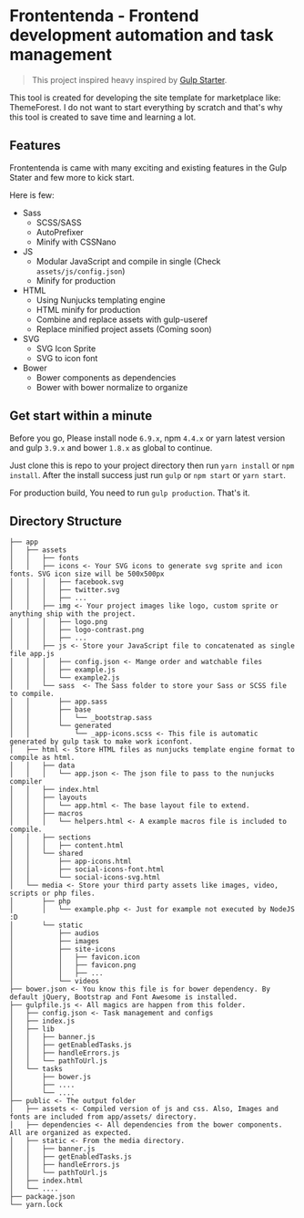 # Frontentenda - Frontend development automation and task management

> This project inspired heavy inspired by [Gulp Starter](https://github.com/vigetlabs/gulp-starter).

This tool is created for developing the site template for marketplace like: ThemeForest. I do not want to start everything by scratch and that's why this tool is created to save time and learning a lot.

## Features
Frontentenda is came with many exciting and existing features in the Gulp Stater and few more to kick start.

Here is few:

- Sass
	- SCSS/SASS
	- AutoPrefixer
	- Minify with CSSNano
- JS
	- Modular JavaScript and compile in single (Check `assets/js/config.json`)
	- Minify for production
- HTML
	- Using Nunjucks templating engine
	- HTML minify for production
	- Combine and replace assets with gulp-useref
	- Replace minified project assets (Coming soon)
- SVG
	- SVG Icon Sprite
	- SVG to icon font
- Bower
	- Bower components as dependencies
	- Bower with bower normalize to organize

## Get start within a minute

Before you go, Please install node `6.9.x`, npm `4.4.x` or yarn latest version and gulp `3.9.x` and bower `1.8.x` as global to continue.

Just clone this is repo to your project directory then run `yarn install` or `npm install`. After the install success just run `gulp` or `npm start` or  `yarn start`.

For production build, You need to run `gulp production`. That's it.

## Directory Structure
```
├── app
│   ├── assets
│   │   ├── fonts
│   │   ├── icons <- Your SVG icons to generate svg sprite and icon fonts. SVG icon size will be 500x500px
│   │   │   ├── facebook.svg
│   │   │   ├── twitter.svg
│   │   │   ├── ...
│   │   ├── img <- Your project images like logo, custom sprite or anything ship with the project.
│   │   │   ├── logo.png
│   │   │   ├── logo-contrast.png
│   │   │   ├── ...
│   │   ├── js <- Store your JavaScript file to concatenated as single file app.js
│   │   │   ├── config.json <- Mange order and watchable files
│   │   │   ├── example.js
│   │   │   └── example2.js
│   │   └── sass  <- The Sass folder to store your Sass or SCSS file to compile.
│   │       ├── app.sass 
│   │       ├── base
│   │       │   └── _bootstrap.sass
│   │       └── generated
│   │           └── _app-icons.scss <- This file is automatic generated by gulp task to make work iconfont.
│   ├── html <- Store HTML files as nunjucks template engine format to compile as html.
│   │   ├── data
│   │   │   └── app.json <- The json file to pass to the nunjucks compiler
│   │   ├── index.html
│   │   ├── layouts
│   │   │   └── app.html <- The base layout file to extend.
│   │   ├── macros
│   │   │   └── helpers.html <- A example macros file is included to compile.
│   │   ├── sections
│   │   │   ├── content.html
│   │   └── shared
│   │       ├── app-icons.html
│   │       ├── social-icons-font.html
│   │       └── social-icons-svg.html
│   └── media <- Store your third party assets like images, video, scripts or php files.
│       ├── php
│       │   └── example.php <- Just for example not executed by NodeJS :D
│       └── static
│           ├── audios
│           ├── images
│           ├── site-icons
│           │   ├── favicon.icon
│           │   ├── favicon.png
│           │   ├── ...
│           └── videos
├── bower.json <- You know this file is for bower dependency. By default jQuery, Bootstrap and Font Awesome is installed.
├── gulpfile.js <- All magics are happen from this folder.
│   ├── config.json <- Task management and configs
│   ├── index.js
│   ├── lib
│   │   ├── banner.js
│   │   ├── getEnabledTasks.js
│   │   ├── handleErrors.js
│   │   └── pathToUrl.js
│   └── tasks
│       ├── bower.js
│       ├── ....
│       └── ....
├── public <- The output folder
│   ├── assets <- Compiled version of js and css. Also, Images and fonts are included from app/assets/ directory.
│   ├── dependencies <- All dependencies from the bower components. All are organized as expected. 
│   ├── static <- From the media directory.
│   │   ├── banner.js
│   │   ├── getEnabledTasks.js
│   │   ├── handleErrors.js
│   │   └── pathToUrl.js
│   ├── index.html
│   └── ....
├── package.json
└── yarn.lock
```